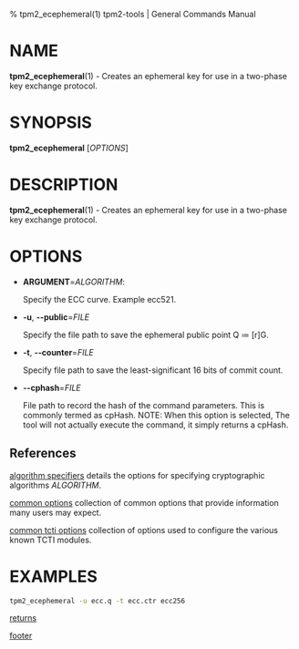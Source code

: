 % tpm2_ecephemeral(1) tpm2-tools | General Commands Manual

# NAME

**tpm2_ecephemeral**(1) - Creates an ephemeral key for use in a two-phase key
exchange protocol.

# SYNOPSIS

**tpm2_ecephemeral** [*OPTIONS*]

# DESCRIPTION

**tpm2_ecephemeral**(1) - Creates an ephemeral key for use in a two-phase key
exchange protocol.

# OPTIONS

  * **ARGUMENT**=_ALGORITHM_:

    Specify the ECC curve. Example ecc521.

  * **-u**, **\--public**=_FILE_

    Specify the file path to save the ephemeral public point Q ≔ [r]G.

  * **-t**, **\--counter**=_FILE_

    Specify file path to save the least-significant 16 bits of commit count.

  * **\--cphash**=_FILE_

    File path to record the hash of the command parameters. This is commonly
    termed as cpHash. NOTE: When this option is selected, The tool will not
    actually execute the command, it simply returns a cpHash.

## References

[algorithm specifiers](common/alg.md) details the options for specifying
cryptographic algorithms _ALGORITHM_.

[common options](common/options.md) collection of common options that provide
information many users may expect.

[common tcti options](common/tcti.md) collection of options used to configure
the various known TCTI modules.

# EXAMPLES

```bash
tpm2_ecephemeral -u ecc.q -t ecc.ctr ecc256
```

[returns](common/returns.md)

[footer](common/footer.md)
